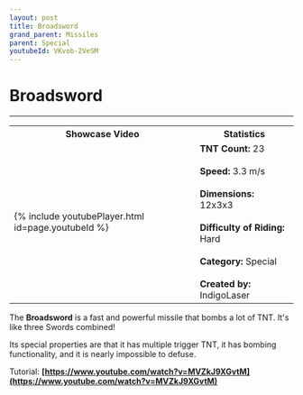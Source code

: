 ```yaml
---
layout: post
title: Broadsword
grand_parent: Missiles
parent: Special
youtubeId: VKvob-2VeSM
---
```

# Broadsword
---

<table>
    <tr>
        <th>Showcase Video</th>
        <th>Statistics</th>
    </tr>
    <tr>
        <td>{% include youtubePlayer.html id=page.youtubeId %}</td>
        <td>
            <b>TNT Count:</b> 23<br><br>
            <b>Speed:</b> 3.3 m/s<br><br>
            <b>Dimensions:</b> 12x3x3<br><br>
            <b>Difficulty of Riding:</b> Hard<br><br>
            <b>Category:</b> Special<br><br>
            <b>Created by:</b> IndigoLaser
        </td>
    </tr>
</table>

The **Broadsword** is a fast and powerful missile that bombs a lot of TNT. It's like three Swords combined!

Its special properties are that it has multiple trigger TNT, it has bombing functionality, and it is nearly impossible to defuse.

Tutorial: __[https://www.youtube.com/watch?v=MVZkJ9XGvtM](https://www.youtube.com/watch?v=MVZkJ9XGvtM)__